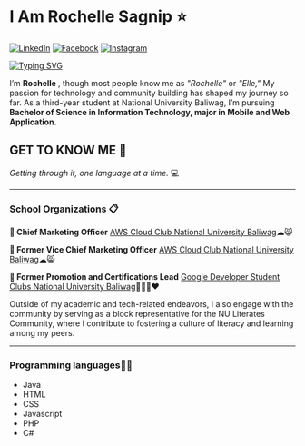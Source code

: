 <h1> I Am Rochelle Sagnip ⭐</h1>

[![LinkedIn](https://img.shields.io/badge/LinkedIn-0077B5?style=for-the-badge&logo=linkedin&logoColor=white)](https://www.linkedin.com/in/rochellesagnip/) 
[![Facebook](https://img.shields.io/badge/Facebook-1877F2?style=for-the-badge&logo=facebook&logoColor=white)](https://www.facebook.com/sagniprochelle/) 
[![Instagram](https://img.shields.io/badge/Instagram-E4405F?style=for-the-badge&logo=instagram&logoColor=white)](https://www.instagram.com/rochellehsgn/)

<a href="https://git.io/typing-svg"><img src="https://readme-typing-svg.demolab.com?font=&weight=500&pause=1000&color=F0E604&background=FFFFFF00&width=550&lines=Hello%2C+I+am+Rochelle+Sagnip;A+BSIT+Student+Major+in+Mobile+and+Web+Applications;From+National+University+Baliwag;Let's+work+together!" alt="Typing SVG" /></a>
<p> I’m <b>Rochelle </b>, though most people know me as <i>"Rochelle"</i> or <i>"Elle,"</i> My passion for technology and community building has shaped my journey so far. As a third-year student at National University Baliwag, I’m pursuing <b>Bachelor of Science in Information Technology, major in Mobile and Web Application.</b> 
      <h2>GET TO KNOW ME 👀</h2>
          <i>Getting through it, one language at a time. </i> 💻
      <hr>
      <h3>School Organizations 📋</h3>
      <p><b>🔹 Chief Marketing Officer</b> <a href="https://www.facebook.com/AWSCloudClubNUB" >AWS Cloud Club National University Baliwag</a>☁😸</p>
      <p><b>🔹 Former Vice Chief Marketing Officer</b> <a href="https://www.facebook.com/AWSCloudClubNUB" >AWS Cloud Club National University Baliwag</a>☁😸</p>
      <p><b>🔹 Former Promotion and Certifications Lead</b> <a href="https://www.facebook.com/GDSCNUBaliwag" >Google Developer Student Clubs National University Baliwag</a>💙💚💛❤</p>
<p>Outside of my academic and tech-related endeavors, I also engage with the community by serving as a block representative for the NU Literates Community, where I contribute to   fostering a culture of literacy and learning among my peers.</p>  
<hr>
<h3>Programming languages👩‍💻</h3>
<ul>
  <li>Java</li>
  <li>HTML</li>
  <li>CSS</li>
  <li>Javascript</li>
  <li>PHP</li>
  <li>C#</li>
</ul>




  

<!---
rochellesagnip/rochellesagnip is a ✨ special ✨ repository because its `README.md` (this file) appears on your GitHub profile.
You can click the Preview link to take a look at your changes.
--->
